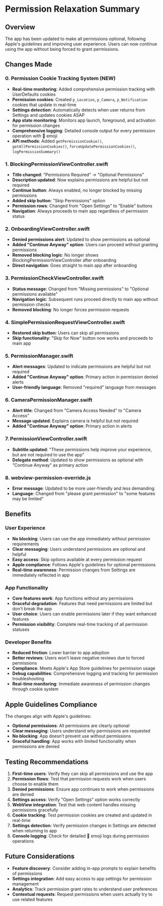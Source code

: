 # Permission Relaxation Summary

## Overview
The app has been updated to make all permissions optional, following Apple's guidelines and improving user experience. Users can now continue using the app without being forced to grant permissions.

## Changes Made

### 0. Permission Cookie Tracking System (NEW)
- **Real-time monitoring**: Added comprehensive permission tracking with UserDefaults cookies
- **Permission cookies**: Created `p_Location`, `p_Camera`, `p_Notification` cookies that update in real-time
- **Settings detection**: Automatically detects when user returns from Settings and updates cookies ASAP
- **App state monitoring**: Monitors app launch, foreground, and activation for permission changes
- **Comprehensive logging**: Detailed console output for every permission operation with 🍪 emoji
- **API methods**: Added `getPermissionCookie()`, `getAllPermissionCookies()`, `forceUpdatePermissionCookies()`, `logPermissionSummary()`

### 1. BlockingPermissionViewController.swift
- **Title changed**: "Permissions Required" → "Optional Permissions"
- **Description updated**: Now explains permissions are helpful but not required
- **Continue button**: Always enabled, no longer blocked by missing permissions
- **Added skip button**: "Skip Permissions" option
- **Permission rows**: Changed from "Open Settings" to "Enable" buttons
- **Navigation**: Always proceeds to main app regardless of permission status

### 2. OnboardingViewController.swift
- **Denied permissions alert**: Updated to show permissions as optional
- **Added "Continue Anyway" option**: Users can proceed without granting permissions
- **Removed blocking logic**: No longer shows BlockingPermissionViewController after onboarding
- **Direct navigation**: Goes straight to main app after onboarding

### 3. PermissionCheckViewController.swift
- **Status message**: Changed from "Missing permissions" to "Optional permissions available"
- **Navigation logic**: Subsequent runs proceed directly to main app without permission checks
- **Removed blocking**: No longer forces permission requests

### 4. SimplePermissionRequestViewController.swift
- **Restored skip button**: Users can skip all permissions
- **Skip functionality**: "Skip for Now" button now works and proceeds to main app

### 5. PermissionManager.swift
- **Alert messages**: Updated to indicate permissions are helpful but not required
- **Added "Continue Anyway" option**: Primary action in permission denied alerts
- **User-friendly language**: Removed "required" language from messages

### 6. CameraPermissionManager.swift
- **Alert title**: Changed from "Camera Access Needed" to "Camera Access"
- **Message updated**: Explains camera is helpful but not required
- **Added "Continue Anyway" option**: Primary action in alerts

### 7. PermissionViewController.swift
- **Subtitle updated**: "These permissions help improve your experience, but are not required to use the app"
- **Delegate method**: Updated to show permissions as optional with "Continue Anyway" as primary action

### 8. webview-permission-override.js
- **Error message**: Updated to be more user-friendly and less demanding
- **Language**: Changed from "please grant permission" to "some features may be limited"

## Benefits

### User Experience
- **No blocking**: Users can use the app immediately without permission requirements
- **Clear messaging**: Users understand permissions are optional and helpful
- **Easy access**: Skip options available at every permission request
- **Apple compliance**: Follows Apple's guidelines for optional permissions
- **Real-time awareness**: Permission changes from Settings are immediately reflected in app

### App Functionality
- **Core features work**: App functions without any permissions
- **Graceful degradation**: Features that need permissions are limited but don't break the app
- **User choice**: Users can enable permissions later if they want enhanced features
- **Permission visibility**: Complete real-time tracking of all permission statuses

### Developer Benefits
- **Reduced friction**: Lower barrier to app adoption
- **Better reviews**: Users won't leave negative reviews due to forced permissions
- **Compliance**: Meets Apple's App Store guidelines for permission usage
- **Debug capabilities**: Comprehensive logging and tracking for permission troubleshooting
- **Real-time monitoring**: Immediate awareness of permission changes through cookie system

## Apple Guidelines Compliance

The changes align with Apple's guidelines:
- **Optional permissions**: All permissions are clearly optional
- **Clear messaging**: Users understand why permissions are requested
- **No blocking**: App doesn't prevent use without permissions
- **Graceful handling**: App works with limited functionality when permissions are denied

## Testing Recommendations

1. **First-time users**: Verify they can skip all permissions and use the app
2. **Permission flows**: Test that permission requests work when users choose to enable them
3. **Denied permissions**: Ensure app continues to work when permissions are denied
4. **Settings access**: Verify "Open Settings" option works correctly
5. **WebView integration**: Test that web content handles missing permissions gracefully
6. **Cookie tracking**: Test permission cookies are created and updated in real-time
7. **Settings detection**: Verify permission changes in Settings are detected when returning to app
8. **Console logging**: Check for detailed 🍪 emoji logs during permission operations

## Future Considerations

- **Feature discovery**: Consider adding in-app prompts to explain benefits of permissions
- **Settings integration**: Add easy access to app settings for permission management
- **Analytics**: Track permission grant rates to understand user preferences
- **Contextual requests**: Request permissions when users actually try to use related features 